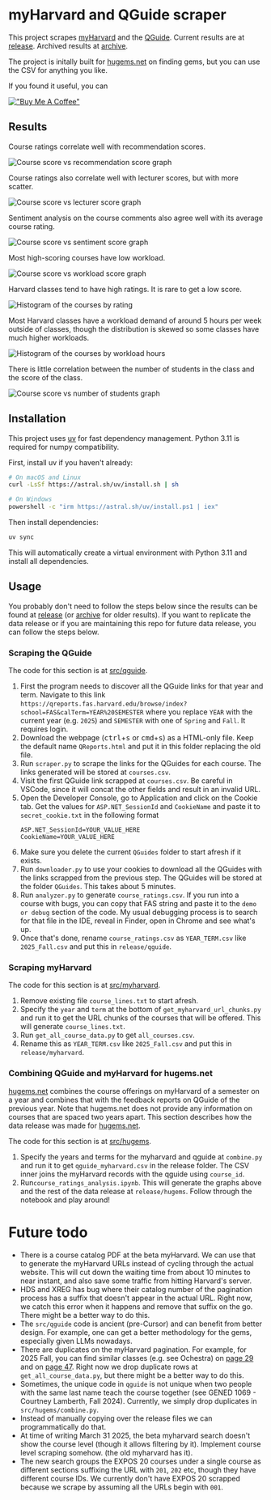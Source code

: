 # myHarvard and QGuide scraper

This project scrapes [myHarvard](https://my.harvard.edu/) and the [QGuide](https://qreports.fas.harvard.edu/). Current results are at [release](./release). Archived results at [archive](./archive).

The project is initally built for [hugems.net](https://jeqcho.github.io/harvard-gems) on finding gems, but you can use the CSV for anything you like.

If you found it useful, you can

[!["Buy Me A Coffee"](https://www.buymeacoffee.com/assets/img/custom_images/orange_img.png)](https://www.buymeacoffee.com/jeqcho)

## Results

Course ratings correlate well with recommendation scores.

![Course score vs recommendation score graph](readme_images/course_vs_rec.png)

Course ratings also correlate well with lecturer scores, but with more scatter.

![Course score vs lecturer score graph](readme_images/course_vs_lecturer.png)

Sentiment analysis on the course comments also agree well with its average course rating.

![Course score vs sentiment score graph](readme_images/course_vs_sentiment.png)

Most high-scoring courses have low workload.

![Course score vs workload score graph](readme_images/course_vs_workload.png)

Harvard classes tend to have high ratings. It is rare to get a low score.

![Histogram of the courses by rating](readme_images/course_score_freq.png)

Most Harvard classes have a workload demand of around 5 hours per week outside of classes, though the distribution is skewed so some classes have much higher workloads.

![Histogram of the courses by workload hours](readme_images/workload_freq.png)

There is little correlation between the number of students in the class and the score of the class.

![Course score vs number of students graph](readme_images/course_vs_num_students.png)

## Installation

This project uses [uv](https://docs.astral.sh/uv/) for fast dependency management. Python 3.11 is required for numpy compatibility.

First, install uv if you haven't already:

```bash
# On macOS and Linux
curl -LsSf https://astral.sh/uv/install.sh | sh

# On Windows
powershell -c "irm https://astral.sh/uv/install.ps1 | iex"
```

Then install dependencies:

```bash
uv sync
```

This will automatically create a virtual environment with Python 3.11 and install all dependencies.

## Usage

You probably don't need to follow the steps below since the results can be found at [release](./release) (or [archive](./archive) for older results). If you want to replicate the data release or if you are maintaining this repo for future data release, you can follow the steps below.


### Scraping the QGuide

The code for this section is at [src/qguide](./src/qguide).

1. First the program needs to discover all the QGuide links for that year and term. Navigate to this link `https://qreports.fas.harvard.edu/browse/index?school=FAS&calTerm=YEAR%20SEMESTER` where you replace `YEAR` with the current year (e.g. `2025`) and `SEMESTER` with one of `Spring` and `Fall`. It requires login.
2. Download the webpage (<kbd>ctrl</kbd>+<kbd>s</kbd> or <kbd>cmd</kbd>+<kbd>s</kbd>) as a HTML-only file. Keep the default name `QReports.html` and put it in this folder replacing the old file.
3. Run `scraper.py` to scrape the links for the QGuides for each course. The links generated will be stored at `courses.csv`.
4. Visit the first QGuide link scrapped at `courses.csv`. Be careful in VSCode, since it will concat the other fields and result in an invalid URL.
5. Open the Developer Console, go to Application and click on the Cookie tab. Get the values for `ASP.NET_SessionId` and `CookieName` and paste it to `secret_cookie.txt` in the following format
   ```text
   ASP.NET_SessionId=YOUR_VALUE_HERE
   CookieName=YOUR_VALUE_HERE
   ```
6. Make sure you delete the current `QGuides` folder to start afresh if it exists.
7. Run `downloader.py` to use your cookies to download all the QGuides with the links scrapped from the previous step. The QGuides will be stored at the folder `QGuides`. This takes about 5 minutes.
8. Run `analyzer.py` to generate `course_ratings.csv`. If you run into a course with bugs, you can copy that FAS string and paste it to the `demo or debug` section of the code. My usual debugging process is to search for that file in the IDE, reveal in Finder, open in Chrome and see what's up.
9. Once that's done, rename `course_ratings.csv` as `YEAR_TERM.csv` like `2025_Fall.csv` and put this in `release/qguide`.

### Scraping myHarvard

The code for this section is at [src/myharvard](./src/myharvard).

1. Remove existing file `course_lines.txt` to start afresh.
2. Specify the `year` and `term` at the bottom of `get_myharvard_url_chunks.py` and run it to get the URL chunks of the courses that will be offered. This will generate `course_lines.txt`.
3. Run `get_all_course_data.py` to get `all_courses.csv`.
4. Rename this as `YEAR_TERM.csv` like `2025_Fall.csv` and put this in `release/myharvard`.


### Combining QGuide and myHarvard for hugems.net

[hugems.net](hugems.net) combines the course offerings on myHarvard of a semester on a year and combines that with the feedback reports on QGuide of the previous year. Note that hugems.net does not provide any information on courses that are spaced two years apart. This section describes how the data release was made for [hugems.net](hugems.net).

The code for this section is at [src/hugems](./src/hugems).

1. Specify the years and terms for the myharvard and qguide at `combine.py` and run it to get `qguide_myharvard.csv` in the release folder. The CSV inner joins the myHarvard records with the qguide using `course_id`.
2. Run`course_ratings_analysis.ipynb`. This will generate the graphs above and the rest of the data release at `release/hugems`. Follow through the notebook and play around!


# Future todo

- There is a course catalog PDF at the beta myHarvard. We can use that to generate the myHarvard URLs instead of cycling through the actual website. This will cut down the waiting time from about 10 minutes to near instant, and also save some traffic from hitting Harvard's server.
- HDS and XREG has bug where their catalog number of the pagination process has a suffix that doesn't appear in the actual URL. Right now, we catch this error when it happens and remove that suffix on the go. There might be a better way to do this.
- The `src/qguide` code is ancient (pre-Cursor) and can benefit from better design. For example, one can get a better methodology for the gems, especially given LLMs nowadays.
- There are duplicates on the myHarvard pagination. For example, for 2025 Fall, you can find similar classes (e.g. see Ochestra) on [page 29](https://beta.my.harvard.edu/?q=&school=All&sort=relevance&page=29&Term=2025+Fall&term=All) and on [page 47](https://beta.my.harvard.edu/?q=&school=All&sort=relevance&page=47&Term=2025+Fall&term=All). Right now we drop duplicate rows at `get_all_course_data.py`, but there might be a better way to do this.
- Sometimes, the unique code in `qguide` is not unique when two people with the same last name teach the course together (see GENED 1069 - Courtney Lamberth, Fall 2024). Currently, we simply drop duplicates in `src/hugems/combine.py`.
- Instead of manually copying over the release files we can programmatically do that.
- At time of writing March 31 2025, the beta myharvard search doesn't show the course level (though it allows filtering by it). Implement course level scraping somehow. (the old myharvard has it).
- The new search groups the EXPOS 20 courses under a single course as different sections suffixing the URL with `201`, `202` etc, though they have different course IDs. We currently don't have EXPOS 20 scrapped because we scrape by assuming all the URLs begin with `001`.